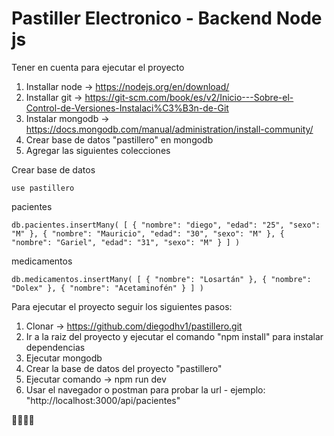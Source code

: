 # Pastiller Electronico - Backend Node js

Tener en cuenta para ejecutar el proyecto

1. Installar node -> https://nodejs.org/en/download/
2. Installar git -> https://git-scm.com/book/es/v2/Inicio---Sobre-el-Control-de-Versiones-Instalaci%C3%B3n-de-Git
3. Instalar mongodb -> https://docs.mongodb.com/manual/administration/install-community/
4. Crear base de datos "pastillero" en mongodb
5. Agregar las siguientes colecciones

Crear base de datos

``
use pastillero
``

pacientes

``
db.pacientes.insertMany(
[
  {
    "nombre": "diego",
    "edad": "25",
    "sexo": "M"
  },
  {
    "nombre": "Mauricio",
    "edad": "30",
    "sexo": "M"
  },
  {
    "nombre": "Gariel",
    "edad": "31",
    "sexo": "M"
  }
]
)
``

medicamentos

``
db.medicamentos.insertMany(
[
  {
    "nombre": "Losartán"
  },
  {
    "nombre": "Dolex"
  },
  {
    "nombre": "Acetaminofén"
  }
]
)
``

Para ejecutar el proyecto seguir los siguientes pasos:

1. Clonar -> https://github.com/diegodhv1/pastillero.git
2. Ir a la raiz del proyecto y ejecutar el comando "npm install" para instalar dependencias
3. Ejecutar mongodb
4. Crear la base de datos del proyecto "pastillero"
4. Ejecutar comando -> npm run dev
5. Usar el navegador o postman para probar la url - ejemplo: "http://localhost:3000/api/pacientes"

:tada::tada::tada::tada:

